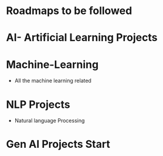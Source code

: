 # Roadmaps to be followed
# AI- Artificial Learning Projects
# Machine-Learning
- All the machine learning related 

# NLP Projects
- Natural language Processing
# Gen AI Projects Start
